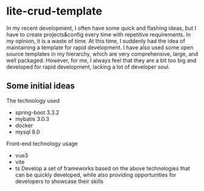 # lite-crud-template

In my recent development, I often have some quick and flashing ideas, but I have to create projects&config every time with repetitive requirements. In my opinion, it is a waste of time. At this time, I suddenly had the idea of maintaining a template for rapid development. I have also used some open source templates in my hierarchy, which are very comprehensive, large, and well packaged. However, for me, I always feel that they are a bit too big and developed for rapid development, lacking a lot of developer soul.
## Some initial ideas

The technology used
- spring-boot 3.3.2
- mybatis 3.0.3
- docker
- mysql 8.0

Front-end technology usage
- vue3
- vite
- ts
  Develop a set of frameworks based on the above technologies that can be quickly developed, while also providing opportunities for developers to showcase their skills
